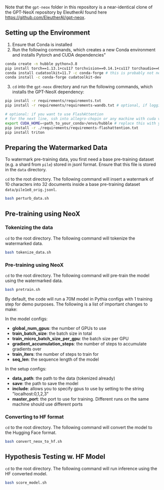 Note that the `gpt-neox` folder in this repository is a near-identical clone of the GPT-NeoX repository by EleutherAI found here https://github.com/EleutherAI/gpt-neox. 

## Setting up the Environment
1. Ensure that Conda is installed
2. Run the following commands, which creates a new Conda environment and installs Pytorch and CUDA dependencies"
```bash
conda create -n hubble python=3.8
pip install torch==1.13.1+cu117 torchvision==0.14.1+cu117 torchaudio==0.13.1 --extra-index-url https://download.pytorch.org/whl/cu117
conda install cudatoolkit=11.7 -c conda-forge # this is probably not necessary anymore
conda install -c conda-forge cudatoolkit-dev
```
3. `cd` into the `gpt-neox` directory and run the following commands, which installs the GPT-NeoX dependency:
```bash
pip install -r requirements/requirements.txt
pip install -r requirements/requirements-wandb.txt # optional, if logging using WandB

# optional: if you want to use FlashAttention
# for the next line, ssh into allegro-chopin or any machine with cuda version > 11.6
export CUDA_HOME=<path_to_your_conda>/envs/hubble # replace this with your conda environment path
pip install -r ./requirements/requirements-flashattention.txt
pip install triton
```

## Preparing the Watermarked Data
To watermark pre-training data, you first need a base pre-training dataset (e.g. a shard from `pile`) stored in jsonl format. Ensure that this file is stored in the `data` directory.  

`cd` to the root directory. The following command will insert a watermark of 10 characters into 32 documents inside a base pre-training dataset `data/pile1e8_orig.jsonl`. 
```bash
bash perturb_data.sh
```

## Pre-training using NeoX

### Tokenizing the data
`cd` to the root directory. The following command will tokenize the watermarked data. 
```bash
bash tokenize_data.sh
```

### Pre-training using NeoX
`cd` to the root directory. The following command will pre-train the model using the watermarked data. 
```bash
bash pretrain.sh
```
By default, the code will run a 70M model in Pythia configs with 1 training step for demo purposes. The following is a list of important changes to make:

In the model configs: 
- **global_num_gpus**: the number of GPUs to use
- **train_batch_size**: the batch size in total
- **train_micro_batch_size_per_gpu**: the batch size per GPU
- **gradient_accumulation_steps**: the number of steps to accumulate gradients over
- **train_iters**: the number of steps to train for
- **seq_len**: the sequence length of the model

In the setup configs: 
- **data_path**: the path to the data (tokenized already)
- **save**: the path to save the model
- **include**: allows you to specify gpus to use by setting to the string "localhost:0,1,2,3"
- **master_port**: the port to use for training. Different runs on the same machine should use different ports

### Converting to HF format

`cd` to the root directory. The following command will convert the model to the Hugging Face format. 
```bash
bash convert_neox_to_hf.sh
```

## Hypothesis Testing w. HF Model
`cd` to the root directory. The following command will run inference using the HF converted model. 
```bash
bash score_model.sh
```
